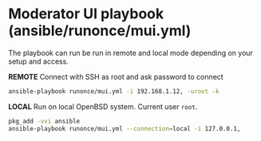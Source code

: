 # Moderator UI playbook (ansible/runonce/mui.yml)

The playbook can run be run in remote and local mode depending on your setup
and access.

**REMOTE**
Connect with SSH as root and ask password to connect
```sh
ansible-playbook runonce/mui.yml -i 192.168.1.12, -uroot -k
```

**LOCAL**
Run on local OpenBSD system. Current user `root`.
```sh
pkg_add -vvi ansible
ansible-playbook runonce/mui.yml --connection=local -i 127.0.0.1,
```
